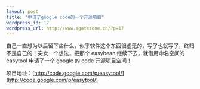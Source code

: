 ```yaml
--- 
layout: post
title: "申请了google code的一个开源项目"
wordpress_id: 17
wordpress_url: http://www.agatezone.cn/?p=17
---
```

自己一直想为以后留下些什么，似乎软件这个东西很虚无的，写了也就写了，终归不是自己的！突发一个想法，把那个 easybean 继续下去，就借用命名空间的 easytool 申请了一个 google 的 code 开源项目空间！

项目地址：[http://code.google.com/p/easytool/](http://code.google.com/p/easytool/)

